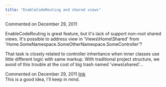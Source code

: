 ```yaml
---
title: "EnableCodeRouting and shared views"
---
```

<div id="post718342" class="discussion-comment op">
   <div class="discussion-header">Commented on 
      <time datetime="2011-12-29T08:20:39.603-08:00" title="2011-12-29T08:20:39.603-08:00">December 29, 2011</time>
   </div>
   <div class="discussion-message">
<p>EnableCodeRouting is great feature, but it's lack of support non-root shared views. It's possible to address view in 'Views\Home\Shared' from 'Home.SomeNamespace.SomeOtherNamespace.SomeController'?</p>
<p>That task is closely related to controller inheritance when inner classes use little different logic with same markup. With traditional project structure, we avoid of this trouble
<span id="result_box" lang="en"><span>at the cost of big trash named 'views\shared'...<br>
</span></span></p>
</div>
</div>
<div id="post718521" class="discussion-comment">
   <div class="discussion-header">Commented on 
      <time datetime="2011-12-29T18:18:23.307-08:00" title="2011-12-29T18:18:23.307-08:00">December 29, 2011</time> <a href="#post718521" class="post-link">link</a></div>
   <div class="discussion-message">This is a good idea, I'll keep in mind.</div>
</div>